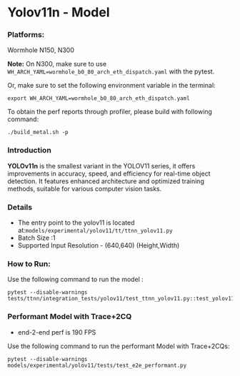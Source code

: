 # Yolov11n - Model

### Platforms:

Wormhole N150, N300

**Note:** On N300, make sure to use `WH_ARCH_YAML=wormhole_b0_80_arch_eth_dispatch.yaml` with the pytest.

Or, make sure to set the following environment variable in the terminal:
```
export WH_ARCH_YAML=wormhole_b0_80_arch_eth_dispatch.yaml
```

To obtain the perf reports through profiler, please build with following command:
```
./build_metal.sh -p
```

### Introduction

**YOLOv11n** is the smallest variant in the YOLOV11 series, it offers improvements in accuracy, speed, and efficiency for real-time object detection. It features enhanced architecture and optimized training methods, suitable for various computer vision tasks.


### Details

- The entry point to the yolov11 is located at:`models/experimental/yolov11/tt/ttnn_yolov11.py`
- Batch Size :1
- Supported Input Resolution - (640,640) (Height,Width)

### How to Run:

Use the following command to run the model :

```
pytest --disable-warnings tests/ttnn/integration_tests/yolov11/test_ttnn_yolov11.py::test_yolov11
```

### Performant Model with Trace+2CQ
- end-2-end perf is 190 FPS

Use the following command to run the performant Model with Trace+2CQs:

```
pytest --disable-warnings models/experimental/yolov11/tests/test_e2e_performant.py
```
